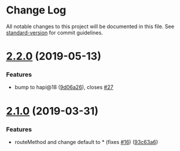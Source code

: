 # Change Log

All notable changes to this project will be documented in this file. See [standard-version](https://github.com/conventional-changelog/standard-version) for commit guidelines.

# [2.2.0](https://github.com/nuxt-community/hapi-nuxt/compare/v2.1.0...v2.2.0) (2019-05-13)


### Features

* bump to hapi@18 ([9d06a26](https://github.com/nuxt-community/hapi-nuxt/commit/9d06a26)), closes [#27](https://github.com/nuxt-community/hapi-nuxt/issues/27)



# [2.1.0](https://github.com/nuxt-community/hapi-nuxt/compare/v2.0.0...v2.1.0) (2019-03-31)


### Features

* routeMethod and change default to * (fixes [#16](https://github.com/nuxt-community/hapi-nuxt/issues/16)) ([93c63a6](https://github.com/nuxt-community/hapi-nuxt/commit/93c63a6))

